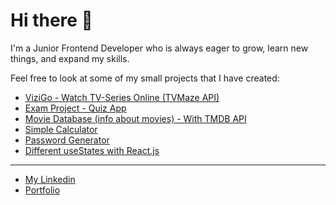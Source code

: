 # Hi there 👋
I'm a Junior Frontend Developer who is always eager to grow, learn new things, and expand my skills.

Feel free to look at some of my small projects that I have created:
* [ViziGo - Watch TV-Series Online (TVMaze API)](https://vizigo.vercel.app/)
* [Exam Project - Quiz App](https://dailyquizine.vercel.app)
* [Movie Database (info about movies) - With TMDB API](https://lindetti-movies.vercel.app/)
* [Simple Calculator](https://calculator-flax-theta.vercel.app)
* [Password Generator](https://password-generator-nu-eight.vercel.app)
* [Different useStates with React.js](https://react-states-alpha.vercel.app/)

*** 
* [My Linkedin](https://www.linkedin.com/in/alexander-lind-2b2934199)
* [Portfolio](https://alexanderlind.vercel.app/)
